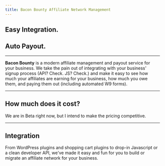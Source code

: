 ```yaml
---
title: Bacon Bounty Affiliate Network Management
---
```


<section>

# Easy Integration.
# Auto Payout.

***

**Bacon Bounty** is a modern affiliate management and payout service for your business. We take the pain out of
integrating with your business' signup process (API? Check. JS? Check.) and make it easy to see how much your affiliates
are earning for your business, how much you owe them, and paying them out (including automated W9 forms).

***

## How much does it cost?

We are in Beta right now, but I intend to make the pricing competitive.

***

## Integration

From WordPress plugins and shopping cart plugins to drop-in Javascript or a clean developer API, we've made it easy and
fun for you to build or migrate an affiliate network for your business.

</section>

<script type="application/x-javascript">
$(document).ready(function() {
  $('.main-nav').scrollspy();
});
</script>

